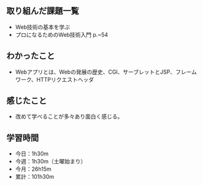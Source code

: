 ## 取り組んだ課題一覧
- Web技術の基本を学ぶ
- プロになるためのWeb技術入門 p.~54
## わかったこと
- Webアプリとは、Webの発展の歴史、CGI、サーブレットとJSP、フレームワーク、HTTPリクエストヘッダ    
## 感じたこと
- 改めて学べることが多々あり面白く感じる。
## 学習時間
- 今日：1h30m
- 今週：1h30m（土曜始まり）
- 今月：26h15m
- 累計：101h30m

